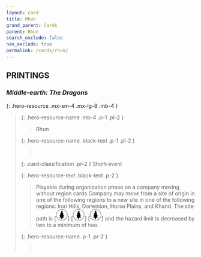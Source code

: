 ```yaml
---
layout: card
title: Rhun
grand_parent: Cards
parent: Rhun
search_exclude: false
nav_exclude: true
permalink: /cards/rhun/
---
```


## PRINTINGS


### _Middle-earth: The Dragons_

{: .hero-resource .mx-sm-4 .mx-lg-8 .mb-4 }
> {: .hero-resource-name .mb-4 .p-1 .pl-2 }
> > <div class="card-mp"></div>
> > <div class="card-name">Rhun</div>
>
> {: .hero-resource-name .black-text .p-1 .pl-2 }
> > &nbsp;
>
> {: .card-classification .pr-2 }
> Short-event
>
> {: .hero-resource-text .black-text .p-2 }
> > Playable during organization phase on a company moving without region cards Company may move from a site of origin in one of the following regions to a new site in one of the following regions: Iron Hills, Dorwinion, Horse Plains, and Khand. The site path is \[![](/assets/images/wilderness.svg)] \[![](/assets/images/wilderness.svg)] \[![](/assets/images/wilderness.svg)] and the hazard limit is decreased by two to a minimum of two. 
> 
> {: .hero-resource-name .p-1 .pr-2 }
> > <div class="card-shield"></div>
> > <div class="card-corruption">&nbsp;</div>
